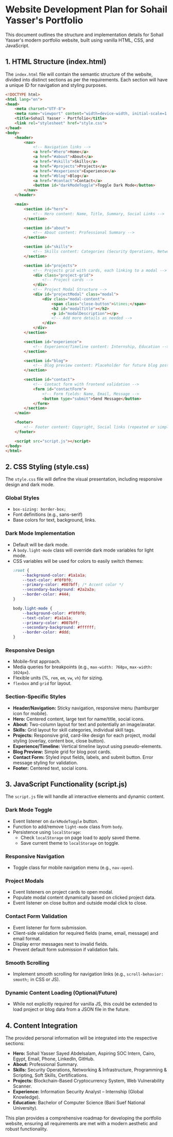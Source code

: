 # Website Development Plan for Sohail Yasser's Portfolio

This document outlines the structure and implementation details for Sohail Yasser's modern portfolio website, built using vanilla HTML, CSS, and JavaScript.

## 1. HTML Structure (index.html)

The `index.html` file will contain the semantic structure of the website, divided into distinct sections as per the requirements. Each section will have a unique ID for navigation and styling purposes.

```html
<!DOCTYPE html>
<html lang="en">
<head>
    <meta charset="UTF-8">
    <meta name="viewport" content="width=device-width, initial-scale=1.0">
    <title>Sohail Yasser - Portfolio</title>
    <link rel="stylesheet" href="style.css">
</head>
<body>
    <header>
        <nav>
            <!-- Navigation links -->
            <a href="#hero">Home</a>
            <a href="#about">About</a>
            <a href="#skills">Skills</a>
            <a href="#projects">Projects</a>
            <a href="#experience">Experience</a>
            <a href="#blog">Blog</a>
            <a href="#contact">Contact</a>
            <button id="darkModeToggle">Toggle Dark Mode</button>
        </nav>
    </header>

    <main>
        <section id="hero">
            <!-- Hero content: Name, Title, Summary, Social Links -->
        </section>

        <section id="about">
            <!-- About content: Professional Summary -->
        </section>

        <section id="skills">
            <!-- Skills content: Categories (Security Operations, Networking, Programming, Soft Skills) -->
        </section>

        <section id="projects">
            <!-- Projects grid with cards, each linking to a modal -->
            <div class="project-grid">
                <!-- Project cards -->
            </div>
            <!-- Project Modal Structure -->
            <div id="projectModal" class="modal">
                <div class="modal-content">
                    <span class="close-button">&times;</span>
                    <h2 id="modalTitle"></h2>
                    <p id="modalDescription"></p>
                    <!-- Add more details as needed -->
                </div>
            </div>
        </section>

        <section id="experience">
            <!-- Experience/Timeline content: Internship, Education -->
        </section>

        <section id="blog">
            <!-- Blog preview content: Placeholder for future blog posts -->
        </section>

        <section id="contact">
            <!-- Contact form with frontend validation -->
            <form id="contactForm">
                <!-- Form fields: Name, Email, Message -->
                <button type="submit">Send Message</button>
            </form>
        </section>
    </main>

    <footer>
        <!-- Footer content: Copyright, Social links (repeated or simplified) -->
    </footer>

    <script src="script.js"></script>
</body>
</html>
```

## 2. CSS Styling (style.css)

The `style.css` file will define the visual presentation, including responsive design and dark mode.

### Global Styles
*   `box-sizing: border-box;`
*   Font definitions (e.g., sans-serif)
*   Base colors for text, background, links.

### Dark Mode Implementation
*   Default will be dark mode.
*   A `body.light-mode` class will override dark mode variables for light mode.
*   CSS variables will be used for colors to easily switch themes:
    ```css
    :root {
        --background-color: #1a1a1a;
        --text-color: #f0f0f0;
        --primary-color: #007bff; /* Accent color */
        --secondary-background: #2a2a2a;
        --border-color: #444;
    }

    body.light-mode {
        --background-color: #f0f0f0;
        --text-color: #1a1a1a;
        --primary-color: #007bff;
        --secondary-background: #ffffff;
        --border-color: #ddd;
    }
    ```

### Responsive Design
*   Mobile-first approach.
*   Media queries for breakpoints (e.g., `max-width: 768px`, `max-width: 1024px`).
*   Flexible units (%, `rem`, `em`, `vw`, `vh`) for sizing.
*   `flexbox` and `grid` for layout.

### Section-Specific Styles
*   **Header/Navigation:** Sticky navigation, responsive menu (hamburger icon for mobile).
*   **Hero:** Centered content, large text for name/title, social icons.
*   **About:** Two-column layout for text and potentially an image/avatar.
*   **Skills:** Grid layout for skill categories, individual skill tags.
*   **Projects:** Responsive grid, card-like design for each project, modal styling (overlay, content box, close button).
*   **Experience/Timeline:** Vertical timeline layout using pseudo-elements.
*   **Blog Preview:** Simple grid for blog post cards.
*   **Contact Form:** Styled input fields, labels, and submit button. Error message styling for validation.
*   **Footer:** Centered text, social icons.

## 3. JavaScript Functionality (script.js)

The `script.js` file will handle all interactive elements and dynamic content.

### Dark Mode Toggle
*   Event listener on `darkModeToggle` button.
*   Function to add/remove `light-mode` class from `body`.
*   Persistence using `localStorage`:
    *   Check `localStorage` on page load to apply saved theme.
    *   Save current theme to `localStorage` on toggle.

### Responsive Navigation
*   Toggle class for mobile navigation menu (e.g., `nav-open`).

### Project Modals
*   Event listeners on project cards to open modal.
*   Populate modal content dynamically based on clicked project data.
*   Event listener on close button and outside modal click to close.

### Contact Form Validation
*   Event listener for form submission.
*   Client-side validation for required fields (name, email, message) and email format.
*   Display error messages next to invalid fields.
*   Prevent default form submission if validation fails.

### Smooth Scrolling
*   Implement smooth scrolling for navigation links (e.g., `scroll-behavior: smooth;` in CSS or JS).

### Dynamic Content Loading (Optional/Future)
*   While not explicitly required for vanilla JS, this could be extended to load project or blog data from a JSON file in the future.

## 4. Content Integration

The provided personal information will be integrated into the respective sections:

*   **Hero:** Sohail Yasser Sayed Abdelsalam, Aspiring SOC Intern, Cairo, Egypt, Email, Phone, LinkedIn, GitHub.
*   **About:** Professional Summary.
*   **Skills:** Security Operations, Networking & Infrastructure, Programming & Scripting, Soft Skills, Certifications.
*   **Projects:** Blockchain-Based Cryptocurrency System, Web Vulnerability Scanner.
*   **Experience:** Information Security Analyst – Internship (Global Knowledge).
*   **Education:** Bachelor of Computer Science (Bani Suef National University).

This plan provides a comprehensive roadmap for developing the portfolio website, ensuring all requirements are met with a modern aesthetic and robust functionality.

